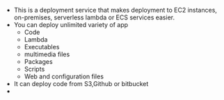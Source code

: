 
- This is a deployment service that makes deployment to EC2 instances, on-premises, serverless lambda or ECS services easier.
- You can deploy unlimited variety of app
  - Code
  - Lambda
  - Executables
  - multimedia files
  - Packages
  - Scripts
  - Web and configuration files
- It can deploy code from S3,Github or bitbucket
- 